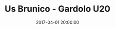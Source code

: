 ---
title: Us Brunico - Gardolo U20
date: 2017-04-01 20:00:00
squadra-a: Us Brunico
punteggio-a: 20
squadra-b: Bc Gardolo U20
punteggio-b: 0
partite/squadra: promozione-16-17
luogo: Handelsoberschuele
categoria: promozione
---